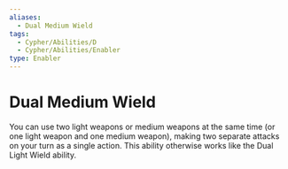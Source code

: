 ```yaml
---
aliases:
  - Dual Medium Wield
tags:
  - Cypher/Abilities/D
  - Cypher/Abilities/Enabler
type: Enabler
---
```


# Dual Medium Wield

You can use two light weapons or medium weapons at the same time (or one light weapon and one medium weapon), making two separate attacks on your turn as a single action. This ability otherwise works like the Dual Light Wield ability.
